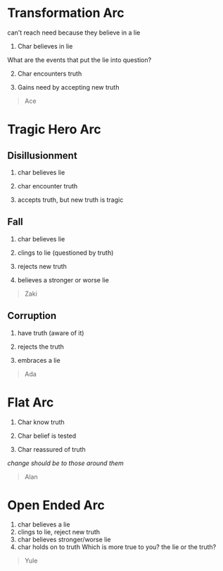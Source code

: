 # Transformation Arc

can't reach need because they believe in a lie

1. Char believes in lie

What are the events that put the lie into question?

2. Char encounters truth

3. Gains need by accepting new truth 

> Ace

# Tragic Hero Arc

## Disillusionment

1. char believes lie

2. char encounter truth

3. accepts truth, but new truth is tragic

> 

## Fall

1. char believes lie

2. clings to lie (questioned by truth)

3. rejects new truth

4. believes a stronger or worse lie

> Zaki

## Corruption

1. have truth (aware of it)

2. rejects the truth

3. embraces a lie

>  Ada

# Flat Arc

1. Char know truth

2. Char belief is tested

3. Char reassured of truth

*change should be to those around them*

> Alan

# Open Ended Arc

1. char believes a lie
2. clings to lie, reject new truth
3. char believes stronger/worse lie
4. char holds on to truth
   Which is more true to you? the lie or the truth?

> Yule
